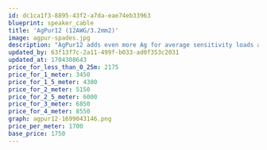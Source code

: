 ```yaml
---
id: dc1ca1f3-8895-43f2-a7da-eae74eb33963
blueprint: speaker_cable
title: 'AgPur12 (12AWG/3.2mm2)'
image: agpur-spades.jpg
description: "AgPur12 adds even more Ag for average sensitivity loads at most lengths, and more difficult loads at shorter lengths. It's an easy Goldilocks choice for most reference systems. Perfect choice for high sensitivity loads at longer lengths too."
updated_by: 63f13f7c-2a11-499f-b033-ad0f353c2031
updated_at: 1704308643
price_for_less_than_0_25m: 2175
price_for_1_meter: 3450
price_for_1_5_meter: 4300
price_for_2_meter: 5150
price_for_2_5_meter: 6000
price_for_3_meter: 6850
price_for_4_meter: 8550
graph: agpur12-1699043146.png
price_per_meter: 1700
base_price: 1750
---
```

